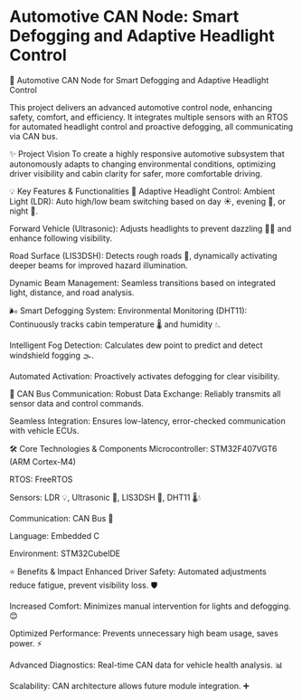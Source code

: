 # Automotive CAN Node: Smart Defogging and Adaptive Headlight Control
🚗 Automotive CAN Node for Smart Defogging and Adaptive Headlight Control

This project delivers an advanced automotive control node, enhancing safety, comfort, and efficiency. It integrates multiple sensors with an RTOS for automated headlight control and proactive defogging, all communicating via CAN bus.


✨ Project Vision
To create a highly responsive automotive subsystem that autonomously adapts to changing environmental conditions, optimizing driver visibility and cabin clarity for safer, more comfortable driving.


💡 Key Features & Functionalities
🚦 Adaptive Headlight Control:
Ambient Light (LDR): Auto high/low beam switching based on day ☀️, evening 🌆, or night 🌙.

Forward Vehicle (Ultrasonic): Adjusts headlights to prevent dazzling 🚫🔆 and enhance following visibility.

Road Surface (LIS3DSH): Detects rough roads 🚧, dynamically activating deeper beams for improved hazard illumination.

Dynamic Beam Management: Seamless transitions based on integrated light, distance, and road analysis.


🌬️ Smart Defogging System:
Environmental Monitoring (DHT11): Continuously tracks cabin temperature 🌡️ and humidity 💧.

Intelligent Fog Detection: Calculates dew point to predict and detect windshield fogging 🌫️.

Automated Activation: Proactively activates defogging for clear visibility.


🔗 CAN Bus Communication:
Robust Data Exchange: Reliably transmits all sensor data and control commands.

Seamless Integration: Ensures low-latency, error-checked communication with vehicle ECUs.


🛠️ Core Technologies & Components
Microcontroller: STM32F407VGT6 (ARM Cortex-M4)

RTOS: FreeRTOS

Sensors: LDR 💡, Ultrasonic 📏, LIS3DSH 🧭, DHT11 🌡️💧

Communication: CAN Bus 🚌

Language: Embedded C

Environment: STM32CubeIDE


⭐ Benefits & Impact
Enhanced Driver Safety: Automated adjustments reduce fatigue, prevent visibility loss. 🛡️

Increased Comfort: Minimizes manual intervention for lights and defogging. 😊

Optimized Performance: Prevents unnecessary high beam usage, saves power. ⚡

Advanced Diagnostics: Real-time CAN data for vehicle health analysis. 📊

Scalability: CAN architecture allows future module integration. ➕
